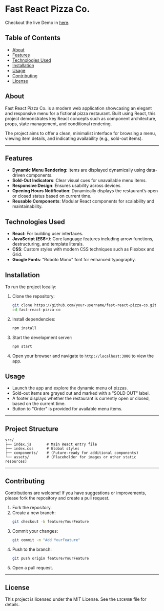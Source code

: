 # Fast React Pizza Co.

Checkout the live Demo in [here](https://NeenduDev.github.io/pizza-menu).

<!-- ![Project Screenshot](./localhost_3000_.png) -->

## Table of Contents

- [About](#about)
- [Features](#features)
- [Technologies Used](#technologies-used)
- [Installation](#installation)
- [Usage](#usage)
- [Contributing](#contributing)
- [License](#license)

## About

Fast React Pizza Co. is a modern web application showcasing an elegant and responsive menu for a fictional pizza restaurant. Built using React, this project demonstrates key React concepts such as component architecture, props, state management, and conditional rendering.

The project aims to offer a clean, minimalist interface for browsing a menu, viewing item details, and indicating availability (e.g., sold-out items).

---

## Features

- **Dynamic Menu Rendering**: Items are displayed dynamically using data-driven components.
- **Sold-Out Indicators**: Clear visual cues for unavailable menu items.
- **Responsive Design**: Ensures usability across devices.
- **Opening Hours Notification**: Dynamically displays the restaurant’s open or closed status based on current time.
- **Reusable Components**: Modular React components for scalability and maintainability.

## Technologies Used

- **React**: For building user interfaces.
- **JavaScript (ES6+)**: Core language features including arrow functions, destructuring, and template literals.
- **CSS**: Custom styles with modern CSS techniques such as Flexbox and Grid.
- **Google Fonts**: "Roboto Mono" font for enhanced typography.

## Installation

To run the project locally:

1. Clone the repository:

   ```bash
   git clone https://github.com/your-username/fast-react-pizza-co.git
   cd fast-react-pizza-co
   ```

2. Install dependencies:

   ```bash
   npm install
   ```

3. Start the development server:

   ```bash
   npm start
   ```

4. Open your browser and navigate to `http://localhost:3000` to view the app.

## Usage

- Launch the app and explore the dynamic menu of pizzas.
- Sold-out items are grayed out and marked with a "SOLD OUT" label.
- A footer displays whether the restaurant is currently open or closed, based on the current time.
- Button to "Order" is provided for available menu items.

---

## Project Structure

```
src/
├── index.js       # Main React entry file
├── index.css      # Global styles
├── components/    # (Future-ready for additional components)
└── assets/        # (Placeholder for images or other static resources)
```

---

## Contributing

Contributions are welcome! If you have suggestions or improvements, please fork the repository and create a pull request.

1. Fork the repository.
2. Create a new branch:
   ```bash
   git checkout -b feature/YourFeature
   ```
3. Commit your changes:
   ```bash
   git commit -m "Add YourFeature"
   ```
4. Push to the branch:
   ```bash
   git push origin feature/YourFeature
   ```
5. Open a pull request.

---

## License

This project is licensed under the MIT License. See the `LICENSE` file for details.
